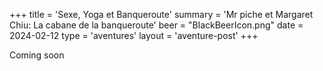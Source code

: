 +++
title = 'Sexe, Yoga et Banqueroute'
summary = 'Mr piche et Margaret Chiu: La cabane de la banqueroute'
beer = "BlackBeerIcon.png"
date = 2024-02-12
type = 'aventures'
layout = 'aventure-post'
+++

Coming soon
